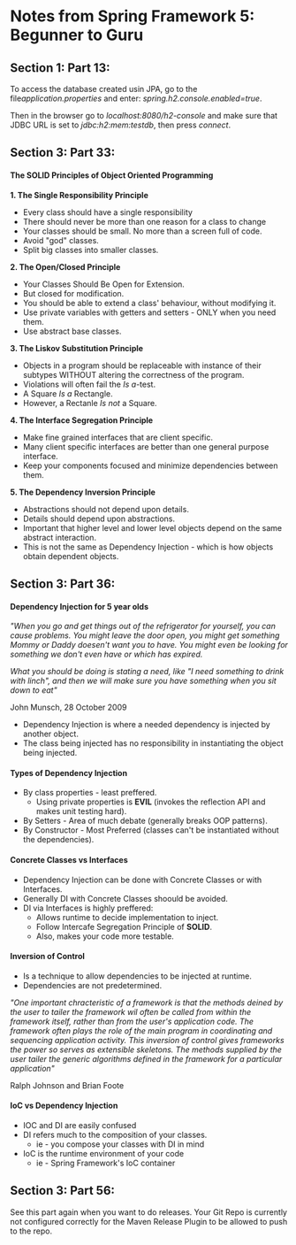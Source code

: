 # Notes from Spring Framework 5: Begunner to Guru

## Section 1: Part 13:
To access the database created usin JPA, go to the file*application.properties* and enter:
*spring.h2.console.enabled=true*.

Then in the browser go to *localhost:8080/h2-console* and make sure that JDBC URL is set to
*jdbc:h2:mem:testdb*, then press *connect*.

## Section 3: Part 33:

#### The SOLID Principles of Object Oriented Programming

**1. The Single Responsibility Principle**
- Every class should have a single responsibility
- There should never be more than one reason for a class to change
- Your classes should be small. No more than a screen full of code.
- Avoid "god" classes.
- Split big classes into smaller classes.

**2. The Open/Closed Principle**
- Your Classes Should Be Open for Extension.
- But closed for modification.
- You should be able to extend a class' behaviour, without modifying it.
- Use private variables with getters and setters - ONLY when you need them.
- Use abstract base classes.

**3. The Liskov Substitution Principle**
- Objects in a program should be replaceable with instance of their subtypes WITHOUT altering the correctness of the program.
- Violations will often fail the *Is a*-test.
- A Square *Is a* Rectangle.
- However, a Rectanle *Is not* a Square.

**4. The Interface Segregation Principle**
- Make fine grained interfaces that are client specific.
- Many client specific interfaces are better than one general purpose interface.
- Keep your components focused and minimize dependencies between them.

**5. The Dependency Inversion Principle**
- Abstractions should not depend upon details.
- Details should depend upon abstractions.
- Important that higher level and lower level objects depend on the same abstract interaction.
- This is not the same as Dependency Injection - which is how objects obtain dependent objects.

## Section 3: Part 36:

#### Dependency Injection for 5 year olds

*"When you go and get things out of the refrigerator for yourself, you can cause problems. You might leave the door open, you might*
*get something Mommy or Daddy doesen't want you to have. You might even be looking for something we don't even have or which has expired.*

*What you should be doing is stating a need, like "I need something to drink with linch", and then we will make sure you have something*
*when you sit down to eat"*

John Munsch, 28 October 2009

- Dependency Injection is where a needed dependency is injected by another object.
- The class being injected has no responsibility in instantiating the object being injected.

#### Types of Dependency Injection

- By class properties - least preffered.
	- Using private properties is **EVIL** (invokes the reflection API and makes unit testing hard).
- By Setters - Area of much debate (generally breaks OOP patterns).
- By Constructor - Most Preferred (classes can't be instantiated without the dependencies).

#### Concrete Classes vs Interfaces

- Dependency Injection can be done with Concrete Classes or with Interfaces.
- Generally DI with Concrete Classes shoould be avoided.
- DI via Interfaces is highly preffered:
	- Allows runtime to decide implementation to inject.
	- Follow Intercafe Segregation Principle of **SOLID**.
	- Also, makes your code more testable.

#### Inversion of Control

- Is a technique to allow dependencies to be injected at runtime.
- Dependencies are not predetermined.

*"One important chracteristic of a framework is that the methods deined by the user to tailer the framework wil often be called*
*from within the framework itself, rather than from the user's application code. The framework often plays the role of the main*
*program in coordinating and sequencing application activity. This inversion of control gives frameworks the power so serves as*
*extensible skeletons. The methods supplied by the user tailer the generic algorithms defined in the framework for a particular*
*application"*

Ralph Johnson and Brian Foote

#### IoC vs Dependency Injection

- IOC and DI are easily confused
- DI refers much to the composition of your classes.
	- ie - you compose your classes with DI in mind
- IoC is the runtime environment of your code
	- ie - Spring Framework's IoC container
	
## Section 3: Part 56:

See this part again when you want to do releases. Your Git Repo is currently not configured correctly for the Maven
Release Plugin to be allowed to push to the repo.